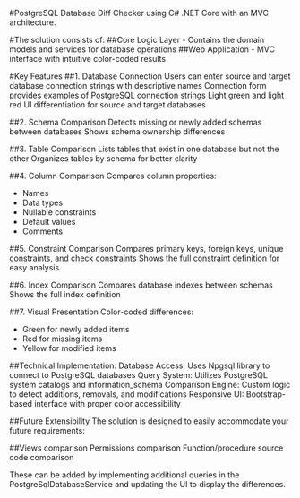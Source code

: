 #PostgreSQL Database Diff Checker using C# .NET Core with an MVC architecture. 

#The solution consists of:
##Core Logic Layer - Contains the domain models and services for database operations
##Web Application - MVC interface with intuitive color-coded results

#Key Features
##1. Database Connection
Users can enter source and target database connection strings with descriptive names
Connection form provides examples of PostgreSQL connection strings
Light green and light red UI differentiation for source and target databases

##2. Schema Comparison
Detects missing or newly added schemas between databases
Shows schema ownership differences

##3. Table Comparison
Lists tables that exist in one database but not the other
Organizes tables by schema for better clarity

##4. Column Comparison
Compares column properties:
- Names
- Data types
- Nullable constraints
- Default values
- Comments

##5. Constraint Comparison
Compares primary keys, foreign keys, unique constraints, and check constraints
Shows the full constraint definition for easy analysis

##6. Index Comparison
Compares database indexes between schemas
Shows the full index definition

##7. Visual Presentation
Color-coded differences:
- Green for newly added items
- Red for missing items
- Yellow for modified items

##Technical Implementation:
Database Access: Uses Npgsql library to connect to PostgreSQL databases
Query System: Utilizes PostgreSQL system catalogs and information_schema
Comparison Engine: Custom logic to detect additions, removals, and modifications
Responsive UI: Bootstrap-based interface with proper color accessibility

##Future Extensibility
The solution is designed to easily accommodate your future requirements:

##Views comparison
Permissions comparison
Function/procedure source code comparison

These can be added by implementing additional queries in the PostgreSqlDatabaseService and updating the UI to display the differences.
